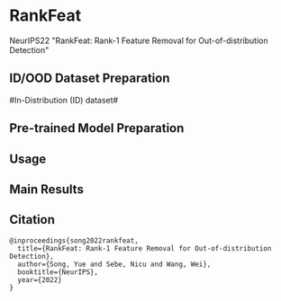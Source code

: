 # RankFeat
NeurIPS22 "RankFeat: Rank-1 Feature Removal for Out-of-distribution Detection"

## ID/OOD Dataset Preparation

#In-Distribution (ID) dataset#

## Pre-trained Model Preparation

## Usage

## Main Results

## Citation

```
@inproceedings{song2022rankfeat,
  title={RankFeat: Rank-1 Feature Removal for Out-of-distribution Detection},
  author={Song, Yue and Sebe, Nicu and Wang, Wei},
  booktitle={NeurIPS},
  year={2022}
}
```


